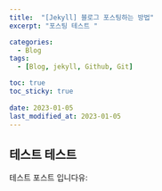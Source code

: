 ```yaml
---
title:  "[Jekyll] 블로그 포스팅하는 방법"
excerpt: "포스팅 테스트 "

categories:
  - Blog
tags:
  - [Blog, jekyll, Github, Git]

toc: true
toc_sticky: true
 
date: 2023-01-05
last_modified_at: 2023-01-05
---
```



## 테스트 테스트

테스트 포스트 입니다유:
